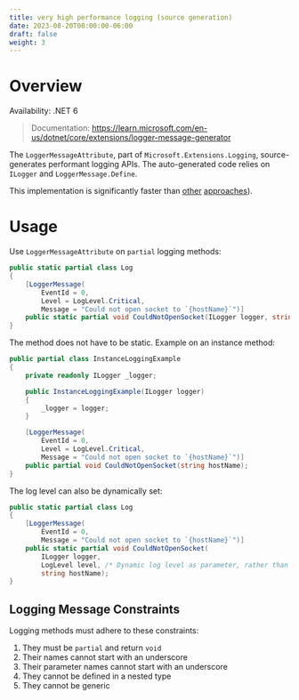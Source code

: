 ```yaml
---
title: very high performance logging (source generation)
date: 2023-08-20T00:00:00-06:00
draft: false
weight: 3
---
```


# Overview
<g>Availability: .NET 6</g>   
> Documentation: https://learn.microsoft.com/en-us/dotnet/core/extensions/logger-message-generator

The `LoggerMessageAttribute`, part of `Microsoft.Extensions.Logging`, source-generates performant logging APIs. The auto-generated code relies on `ILogger` and `LoggerMessage.Define`.

This implementation is significantly faster than [other](../high-performance-logging) [approaches](overview)).

# Usage
Use `LoggerMessageAttribute` on `partial` logging methods:
```cs
public static partial class Log
{
    [LoggerMessage(
        EventId = 0,
        Level = LogLevel.Critical,
        Message = "Could not open socket to `{hostName}`")]
    public static partial void CouldNotOpenSocket(ILogger logger, string hostName);
}
```

The method does not have to be static. Example on an instance method:
```cs
public partial class InstanceLoggingExample
{
    private readonly ILogger _logger;

    public InstanceLoggingExample(ILogger logger)
    {
        _logger = logger;
    }

    [LoggerMessage(
        EventId = 0,
        Level = LogLevel.Critical,
        Message = "Could not open socket to `{hostName}`")]
    public partial void CouldNotOpenSocket(string hostName);
}
```

The log level can also be dynamically set:
```cs
public static partial class Log
{
    [LoggerMessage(
        EventId = 0,
        Message = "Could not open socket to `{hostName}`")]
    public static partial void CouldNotOpenSocket(
        ILogger logger,
        LogLevel level, /* Dynamic log level as parameter, rather than defined in attribute. */
        string hostName);
}
```

## Logging Message Constraints
Logging methods must adhere to these constraints:
1. They must be `partial` and return `void`
2. Their names cannot start with an underscore
3. Their parameter names cannot start with an underscore
4. They cannot be defined in a nested type
5. They cannot be generic